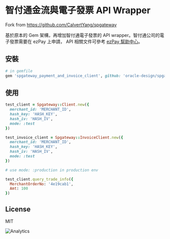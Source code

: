 # 智付通金流與電子發票 API Wrapper

Fork from https://github.com/CalvertYang/spgateway

基於原本的 Gem 架構，再增加智付通電子發票的 API wrapper。智付通公司的電子發票需要在 ezPay 上申請， API 相關文件可參考 [ezPay 幫助中心](https://inv.ezpay.com.tw/Invoice_index/download)。

## 安裝

```rb
# in gemfile
gem 'spgateway_payment_and_invoice_client', github: 'oracle-design/spgateway_payment_and_invoice', branch: 'master'
```

## 使用

```ruby
test_client = Spgateway::Client.new({
  merchant_id: 'MERCHANT_ID',
  hash_key: 'HASH_KEY',
  hash_iv: 'HASH_IV',
  mode: :test
})

test_invoice_client = Spgateway::InvoiceClient.new({
  merchant_id: 'MERCHANT_ID',
  hash_key: 'HASH_KEY',
  hash_iv: 'HASH_IV',
  mode: :test
})

# use mode: :production in production env

test_client.query_trade_info({
  MerchantOrderNo: '4e19cab1',
  Amt: 100
})
```

## License

MIT

![Analytics](https://ga-beacon.appspot.com/UA-44933497-3/CalvertYang/spgateway?pixel)
